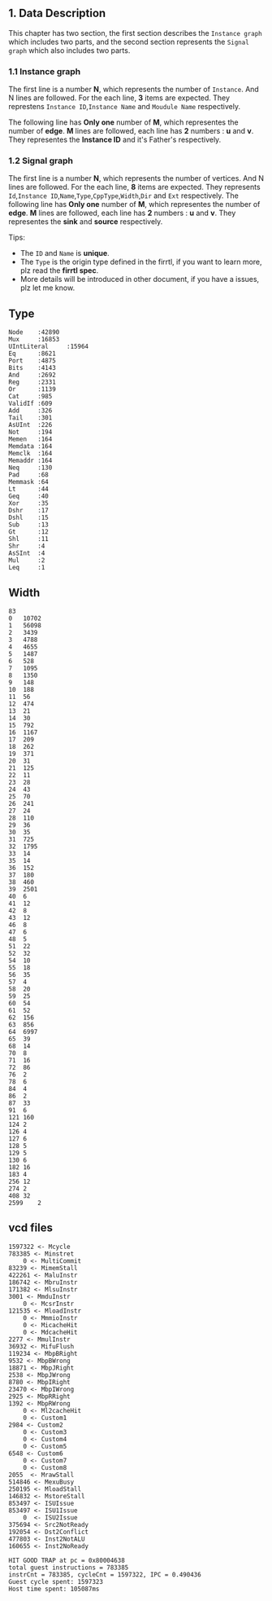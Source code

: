 ## 1. Data Description

This chapter has two section, the first section describes the ```Instance graph``` which includes two parts, and the second section represents the ```Signal graph``` which also includes two parts.  

### 1.1 Instance graph

The first line is a number **N**, which represents the number of ```Instance```. And N lines are followed. For the each line, 
**3** items are expected. They represtens ```Instance ID```,```Instance Name``` and ```Moudule Name``` respectively.

The following line has **Only one** number of **M**, which representes the number of **edge**. **M** lines are followed, each line has **2** numbers : **u** and **v**. They representes the **Instance ID** and it's Father's respectively.

### 1.2 Signal graph

The first line is a number **N**, which represents the number of vertices. And N lines are followed. For the each line, **8** items are expected. They represents ```Id```,```Instance ID```,```Name```,```Type```,```CppType```,```Width```,```Dir``` and ```Ext``` respectively. 
The following line has **Only one** number of **M**, which representes the number of **edge**. **M** lines are followed, each line has **2** numbers : **u** and **v**. They representes the **sink** and **source** respectively.

Tips: 

- The ```ID``` and ```Name``` is **unique**.
- The ```Type``` is the origin type defined in the firrtl, if you want to learn more, plz read the **firrtl spec**.
- More details will be introduced in other document, if you have a issues, plz let me know.

## Type
```
Node	:42890
Mux		:16853
UIntLiteral		:15964
Eq		:8621
Port	:4875
Bits	:4143
And		:2692
Reg		:2331
Or		:1139
Cat		:985
ValidIf	:609
Add		:326
Tail	:301
AsUInt	:226
Not		:194
Memen	:164
Memdata	:164
Memclk	:164
Memaddr	:164
Neq		:130
Pad		:68
Memmask	:64
Lt		:44
Geq		:40
Xor		:35
Dshr	:17
Dshl	:15
Sub		:13
Gt		:12
Shl		:11
Shr		:4
AsSInt	:4
Mul		:2
Leq		:1
```

## Width

```
83
0	10702
1	56098
2	3439
3	4788
4	4655
5	1487
6	528
7	1095
8	1350
9	148
10	188
11	56
12	474
13	21
14	30
15	792
16	1167
17	209
18	262
19	371
20	31
21	125
22	11
23	28
24	43
25	70
26	241
27	24
28	110
29	36
30	35
31	725
32	1795
33	14
35	14
36	152
37	180
38	460
39	2501
40	6
41	12
42	8
43	12
46	8
47	6
48	5
51	22
52	32
54	10
55	18
56	35
57	4
58	20
59	25
60	54
61	52
62	156
63	856
64	6997
65	39
68	14
70	8
71	16
72	86
76	2
78	6
84	4
86	2
87	33
91	6
121	160
124	2
126	4
127	6
128	5
129	5
130	6
182	16
183	4
256	12
274	2
408	32
2599	2
```
## vcd files
```
1597322 <- Mcycle
783385 <- Minstret
    0 <- MultiCommit
83239 <- MimemStall
422261 <- MaluInstr
186742 <- MbruInstr
171382 <- MlsuInstr
3001 <- MmduInstr
    0 <- McsrInstr
121535 <- MloadInstr
    0 <- MmmioInstr
    0 <- MicacheHit
    0 <- MdcacheHit
2277 <- MmulInstr
36932 <- MifuFlush
119234 <- MbpBRight
9532 <- MbpBWrong
18871 <- MbpJRight
2538 <- MbpJWrong
8780 <- MbpIRight
23470 <- MbpIWrong
2925 <- MbpRRight
1392 <- MbpRWrong
    0 <- Ml2cacheHit
    0 <- Custom1
2984 <- Custom2
    0 <- Custom3
    0 <- Custom4
    0 <- Custom5
6548 <- Custom6
    0 <- Custom7
    0 <- Custom8
2055  <- MrawStall
514846 <- MexuBusy
250195 <- MloadStall
146832 <- MstoreStall
853497 <- ISUIssue
853497 <- ISU1Issue
    0  <- ISU2Issue
375694 <- Src2NotReady
192054 <- Dst2Conflict
477803 <- Inst2NotALU
160655 <- Inst2NoReady

HIT GOOD TRAP at pc = 0x80004638
total guest instructions = 783385
instrCnt = 783385, cycleCnt = 1597322, IPC = 0.490436
Guest cycle spent: 1597323
Host time spent: 105087ms
```